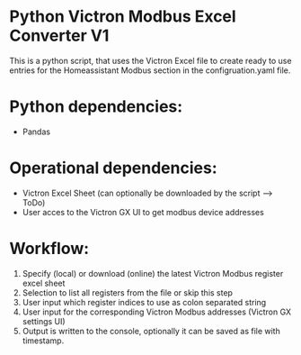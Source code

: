 # Python Victron Modbus Excel Converter V1

This is a python script, that uses the Victron Excel file to create ready to use entries for the Homeassistant Modbus section in the configruation.yaml file.

# Python dependencies:

- Pandas

# Operational dependencies:

- Victron Excel Sheet (can optionally be downloaded by the script --> ToDo)
- User acces to the Victron GX UI to get modbus device addresses


# Workflow:

1. Specify (local) or download (online) the latest Victron Modbus register excel sheet
2. Selection to list all registers from the file or skip this step
3. User input which register indices to use as colon separated string
4. User input for the corresponding Victron Modbus addresses (Victron GX settings UI)
5. Output is written to the console, optionally it can be saved as file with timestamp.